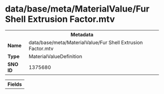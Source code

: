 <h1>data/base/meta/MaterialValue/Fur Shell Extrusion Factor.mtv</h1><table><tr><th colspan="100%">Metadata</th></tr><tr><td><b>Name</b></td><td>data/base/meta/MaterialValue/Fur Shell Extrusion Factor.mtv</td></tr><tr><td><b>Type</b></td><td>MaterialValueDefinition</td></tr><tr><td><b>SNO ID</b></td><td>1375680</td></tr></table>

<table><tr><th colspan="100%">Fields</th></tr></table>

